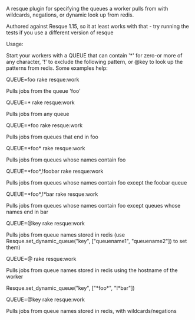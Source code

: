 A resque plugin for specifying the queues a worker pulls from with wildcards, negations, or dynamic look up from redis.

Authored against Resque 1.15, so it at least works with that - try running the tests if you use a different version of resque

Usage:

Start your workers with a QUEUE that can contain '\*' for zero-or more of any character, '!' to exclude the following pattern, or @key to look up the patterns from redis.  Some examples help:

QUEUE=foo rake resque:work

  Pulls jobs from the queue 'foo'

QUEUE=\* rake resque:work

  Pulls jobs from any queue

QUEUE=\*foo rake resque:work

  Pulls jobs from queues that end in foo

QUEUE=\*foo\* rake resque:work

  Pulls jobs from queues whose names contain foo

QUEUE=\*foo\*,!foobar rake resque:work

  Pulls jobs from queues whose names contain foo except the foobar queue

QUEUE=\*foo\*,!\*bar rake resque:work

  Pulls jobs from queues whose names contain foo except queues whose names end in bar

QUEUE=@key rake resque:work

  Pulls jobs from queue names stored in redis (use Resque.set\_dynamic\_queue("key", ["queuename1", "queuename2"]) to set them)

QUEUE=@ rake resque:work

  Pulls jobs from queue names stored in redis using the hostname of the worker

Resque.set\_dynamic\_queue("key", ["\*foo\*", "!\*bar"])

QUEUE=@key rake resque:work

  Pulls jobs from queue names stored in redis, with wildcards/negations

